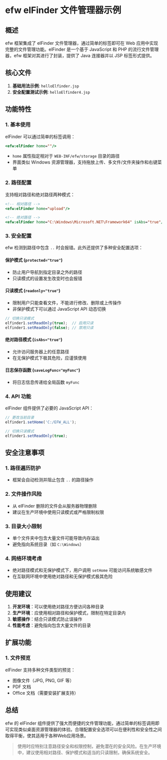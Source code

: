 # efw elFinder 文件管理器示例

## 概述

efw 框架集成了 elFinder 文件管理器，通过简单的标签即可在 Web 应用中实现完整的文件管理功能。elFinder 是一个基于 JavaScript 和 PHP 的流行文件管理器，efw 框架对其进行了封装，提供了 Java 连接器并以 JSP 标签形式提供。

## 核心文件

1. **基础用法示例**: `helloElfinder.jsp`
2. **安全配置测试示例**: `helloElfinder4.jsp`

## 功能特性

### 1. 基本使用
elFinder 可以通过简单的标签调用：

```jsp
<efw:elFinder home=""/>
```

- `home` 属性指定相对于 `WEB-INF/efw/storage` 目录的路径
- 界面类似 Windows 资源管理器，支持拖放上传、多文件/文件夹操作和右键菜单

### 2. 路径配置
支持相对路径和绝对路径两种模式：

```jsp
<!-- 相对路径 -->
<efw:elFinder home="upload"/>

<!-- 绝对路径 -->
<efw:elFinder home="C:\Windows\Microsoft.NET\Framework64" isAbs="true"/>
```

### 3. 安全配置
efw 检测到路径中包含 `..` 时会报错。此外还提供了多种安全配置选项：

#### 保护模式 (`protected="true"`)
- 防止用户导航到指定目录之外的路径
- 只读模式的设置发生改变时也会报错

#### 只读模式 (`readonly="true"`)
- 限制用户只能查看文件，不能进行修改、删除或上传操作
- 非保护模式下可以通过 JavaScript API 动态切换

```javascript
// 切换只读模式
elfinder1.setReadOnly(true);  // 启用只读
elfinder1.setReadOnly(false); // 禁用只读
```

#### 绝对路径模式 (`isAbs="true"`)
- 允许访问服务器上的任意路径
- 在无保护模式下极其危险，应谨慎使用

#### 日志保存函数 (`saveLogFunc="myFunc"`)
- 将日志信息传递给全局函数 `myFunc`

### 4. API 功能
elFinder 组件提供了必要的 JavaScript API：

```javascript
// 更改当前目录
elfinder1.setHome('C:/EFW_ALL');

// 切换只读模式
elfinder1.setReadOnly(true);
```

## 安全注意事项

### 1. 路径遍历防护
- 框架会自动检测并阻止包含 `..` 的路径操作

### 2. 文件操作风险
- 从 elFinder 删除的文件会从服务器物理删除
- 建议在生产环境中使用只读模式或严格限制权限

### 3. 目录大小限制
- 单个文件夹中包含大量文件可能导致内存溢出
- 避免指向系统目录（如 `C:\Windows`）

### 4. 网络环境考虑
- 绝对路径模式和无保护模式下，用户调用 `setHome` 可能访问系统敏感文件
- 在互联网环境中使用绝对路径和无保护模式极其危险

## 使用建议

1. **开发环境**：可以使用绝对路径方便访问各种目录
2. **生产环境**：应使用相对路径和保护模式，限制在特定目录内
3. **敏感操作**：结合只读模式防止误操作
4. **性能考虑**：避免指向包含大量文件的目录

## 扩展功能

### 1. 文件预览
elFinder 支持多种文件类型的预览：
- 图像文件（JPG, PNG, GIF 等）
- PDF 文档
- Office 文档（需要安装扩展支持）

## 总结

efw 的 elFinder 组件提供了强大而便捷的文件管理功能，通过简单的标签调用即可实现类似桌面资源管理器的体验。合理配置安全选项可以在便利性和安全性之间取得平衡，使其适用于各种Web应用场景。

> 使用时应特别注意路径安全和权限控制，避免潜在的安全风险。在生产环境中，建议使用相对路径、保护模式和适当的只读限制，确保系统安全。
